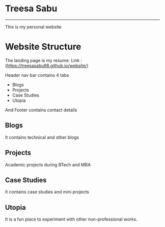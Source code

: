 # Treesa Sabu
***

This is my personal website

# Website Structure
The landing page is my resume. Link : (https://treesasabu98.github.io/website/)

Header nav bar contains 4 tabs
- Blogs
- Projects
- Case Studies
- Utopia

And Footer contains contact details

## Blogs
It contains technical and other blogs
## Projects
Academic projects during BTech and MBA
## Case Studies
It contains case studies and mini projects 
## Utopia
It is a fun place to experiment with other non-professional works.



